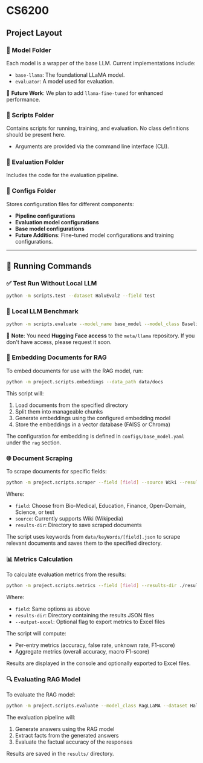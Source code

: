 # CS6200

## Project Layout

### 📂 Model Folder
Each model is a wrapper of the base LLM. Current implementations include:
- `base-llama`: The foundational LLaMA model.
- `evaluator`: A model used for evaluation.

🔹 **Future Work**: We plan to add `llama-fine-tuned` for enhanced performance.

### 📂 Scripts Folder
Contains scripts for running, training, and evaluation. No class definitions should be present here.
- Arguments are provided via the command line interface (CLI).

### 📂 Evaluation Folder
Includes the code for the evaluation pipeline.

### 📂 Configs Folder
Stores configuration files for different components:
- **Pipeline configurations**
- **Evaluation model configurations**
- **Base model configurations**
- **Future Additions**: Fine-tuned model configurations and training configurations.

---

## 🔧 Running Commands

### ✅ Test Run Without Local LLM
```bash
python -m scripts.test --dataset HaluEval2 --field test
```

### 🚀 Local LLM Benchmark
```bash
python -m scripts.evaluate --model_name base_model --model_class BaselineLLaMA --dataset HaluEval2 --field test
```
📌 **Note**: You need **Hugging Face access** to the `meta/llama` repository. If you don't have access, please request it soon.

### 📄 Embedding Documents for RAG
To embed documents for use with the RAG model, run:
```bash
python -m project.scripts.embeddings --data_path data/docs
```
This script will:
1. Load documents from the specified directory
2. Split them into manageable chunks
3. Generate embeddings using the configured embedding model
4. Store the embeddings in a vector database (FAISS or Chroma)

The configuration for embedding is defined in `configs/base_model.yaml` under the `rag` section.

### 🌐 Document Scraping
To scrape documents for specific fields:
```bash
python -m project.scripts.scraper --field [field] --source Wiki --results-dir ./data/docs
```
Where:
- `field`: Choose from Bio-Medical, Education, Finance, Open-Domain, Science, or test
- `source`: Currently supports Wiki (Wikipedia)
- `results-dir`: Directory to save scraped documents

The script uses keywords from `data/keyWords/[field].json` to scrape relevant documents and saves them to the specified directory.

### 📊 Metrics Calculation
To calculate evaluation metrics from the results:
```bash
python -m project.scripts.metrics --field [field] --results-dir ./results --output-excel
```
Where:
- `field`: Same options as above
- `results-dir`: Directory containing the results JSON files
- `--output-excel`: Optional flag to export metrics to Excel files

The script will compute:
- Per-entry metrics (accuracy, false rate, unknown rate, F1-score)
- Aggregate metrics (overall accuracy, macro F1-score)

Results are displayed in the console and optionally exported to Excel files.

### 🔍 Evaluating RAG Model
To evaluate the RAG model:
```bash
python -m project.scripts.evaluate --model_class RagLLaMA --dataset HaluEval2 --field test
```

The evaluation pipeline will:
1. Generate answers using the RAG model
2. Extract facts from the generated answers 
3. Evaluate the factual accuracy of the responses

Results are saved in the `results/` directory.

